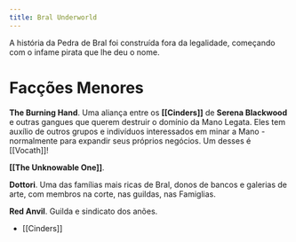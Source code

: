```yaml
---
title: Bral Underworld
---
```

A história da Pedra de Bral foi construída fora da legalidade, começando com o infame pirata que lhe deu o nome. 


# Facções Menores

**The Burning Hand**. Uma aliança entre os **[[Cinders]]** de **Serena Blackwood** e outras gangues que querem destruir o domínio da Mano Legata. 
Eles tem auxílio de outros grupos e indivíduos interessados em minar a Mano - normalmente para expandir seus próprios negócios. Um desses é [[Vocath]]! 

**[[The Unknowable One]]**. 

**Dottori**. Uma das famílias mais ricas de Bral, donos de bancos e galerias de arte, com membros na corte, nas guildas, nas Famiglias. 

**Red Anvil**. Guilda e sindicato dos anões.

<!-- AUTO-LINKS-START -->
- [[Cinders]]
<!-- AUTO-LINKS-END -->